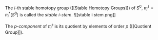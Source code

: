 The $i$-th stable homotopy group ([[Stable Homotopy Groups]]) of $S^0$, $\pi_i^s = \pi_i^*(S^0)$ is called the *stable $i$-stem*.
![[stable i stem.png]]

The *$p$-component* of $\pi_i^s$ is its quotient by elements of order $p$ ([[Quotient Group]]).